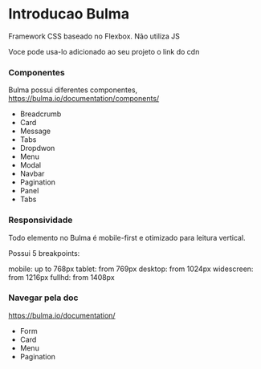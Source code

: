 # Introducao Bulma

Framework CSS baseado no Flexbox. Não utiliza JS

Voce pode usa-lo adicionado ao seu projeto o link do cdn

<link rel="stylesheet" href="https://cdn.jsdelivr.net/npm/bulma@0.8.0/bulma.sass">

### Componentes

Bulma possui diferentes componentes, https://bulma.io/documentation/components/

- Breadcrumb
- Card
- Message
- Tabs
- Dropdwon
- Menu
- Modal
- Navbar
- Pagination
- Panel
- Tabs

### Responsividade

Todo elemento no Bulma é mobile-first e otimizado para leitura vertical.

Possui 5 breakpoints:

mobile: up to 768px
tablet: from 769px
desktop: from 1024px
widescreen: from 1216px
fullhd: from 1408px

### Navegar pela doc

https://bulma.io/documentation/

- Form
- Card
- Menu
- Pagination

